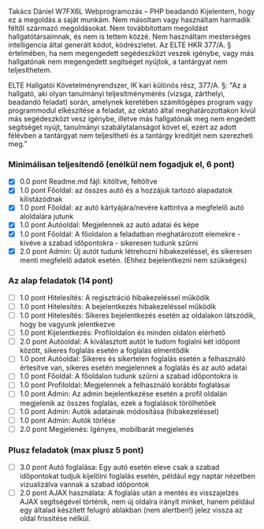 Takács Dániel
W7FX6L
Webprogramozás – PHP beadandó
Kijelentem, hogy ez a megoldás a saját munkám. Nem másoltam vagy használtam harmadik féltől származó megoldásokat. Nem továbbítottam megoldást hallgatótársaimnak, és nem is tettem közzé. Nem használtam mesterséges intelligencia által generált kódot, kódrészletet. Az ELTE HKR 377/A. § értelmében, ha nem megengedett segédeszközt veszek igénybe, vagy más hallgatónak nem megengedett segítséget nyújtok, a tantárgyat nem teljesíthetem.

ELTE Hallgatói Követelményrendszer, IK kari különös rész, 377/A. §: "Az a hallgató, aki olyan tanulmányi teljesítménymérés (vizsga, zárthelyi, beadandó feladat) során, amelynek keretében számítógépes program vagy programmodul elkészítése a feladat, az oktató által meghatározottakon kívül más segédeszközt vesz igénybe, illetve más hallgatónak meg nem engedett segítséget nyújt, tanulmányi szabálytalanságot követ el, ezért az adott félévben a tantárgyat nem teljesítheti és a tantárgy kreditjét nem szerezheti meg."

### Minimálisan teljesítendő (enélkül nem fogadjuk el, 6 pont) 
- [x] 0.0 pont Readme.md fájl: kitöltve, feltöltve 
- [x] 1.0 pont Főoldal: az összes autó és a hozzájuk tartozó alapadatok kilistázódnak 
- [x] 1.0 pont Főoldal: az autó kártyájára/nevére kattintva a megfelelő autó aloldalára jutunk 
- [x] 1.0 pont Autóoldal: Megjelennek az autó adatai és képe 
- [x] 1.0 pont Főoldal: A főoldalon a feladatban meghatározott elemekre - kivéve a szabad időpontokra - sikeresen tudunk szűrni 
- [x] 2.0 pont Admin: Új autót tudunk létrehozni hibakezeléssel, és sikeresen menti megfelelő adatok esetén. (Ehhez bejelentkezni nem szükséges) 

### Az alap feladatok (14 pont) 
- [ ] 1.0 pont Hitelesítés: A regisztráció hibakezeléssel működik 
- [ ] 1.0 pont Hitelesítés: A bejelentkezés hibakezeléssel működik 
- [ ] 1.0 pont Hitelesítés: Sikeres bejelentkezés esetén az oldalakon látszódik, hogy be vagyunk jelentkezve 
- [ ] 1.0 pont Kijelentkezés: Profiloldalon és minden oldalon elérhető 
- [ ] 2.0 pont Autóoldal: A kiválasztott autót le tudom foglalni két időpont között, sikeres foglalás esetén a foglalás elmentődik 
- [ ] 1.0 pont Autóoldal: Sikeres és sikertelen foglalás esetén a felhasználó értesítve van, sikeres esetén megjelennek a foglalás és az autó adatai 
- [ ] 1.0 pont Főoldal: A főoldalon tudunk szűrni a szabad időpontokra is 
- [ ] 1.0 pont Profiloldal: Megjelennek a felhasználó korábbi foglalásai 
- [ ] 1.0 pont Admin: Az admin bejelentkezése esetén a profil oldalán megjelenik az összes foglalás, ezek a foglalások törölhetőek 
- [ ] 1.0 pont Admin: Autók adatainak módosítása (hibakezeléssel) 
- [ ] 1.0 pont Admin: Autók törlése 
- [ ] 2.0 pont Megjelenés: Igényes, mobilbarát megjelenés 

### Plusz feladatok (max plusz 5 pont) 
- [ ] 3.0 pont Autó foglalása: Egy autó esetén eleve csak a szabad időpontokat tudjuk kijelölni foglalás esetén, például egy naptár nézetben vizualizálva vannak a szabad időpontok 
- [ ] 2.0 pont AJAX használata: A foglalás után a mentés és visszajelzés AJAX segítségével történik, nem új oldalra irányít minket, hanem például egy általad készített felugró ablakban (nem alertben!) jelez vissza az oldal frissítése nélkül.
